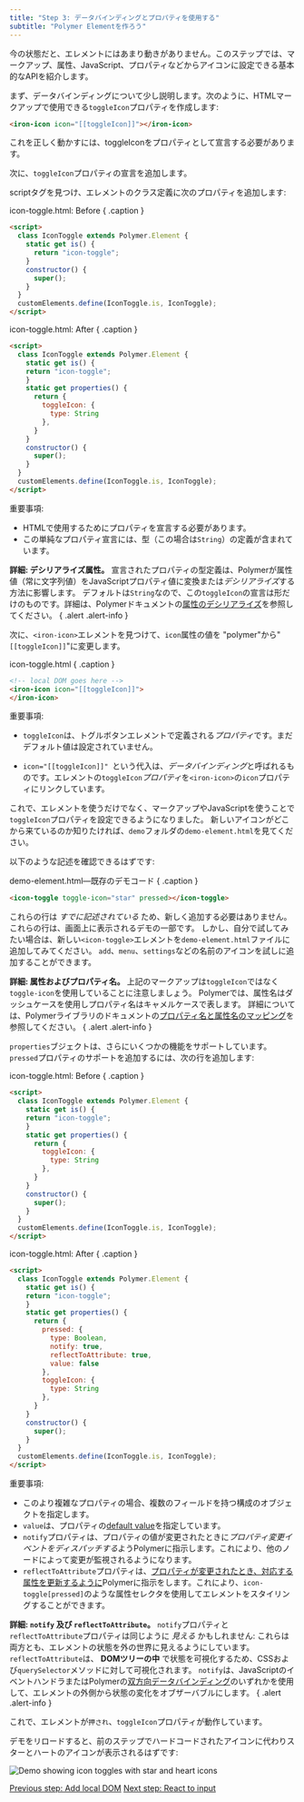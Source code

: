 ```yaml
---
title: "Step 3: データバインディングとプロパティを使用する"
subtitle: "Polymer Elementを作ろう"
---
```


今の状態だと、エレメントにはあまり動きがありません。このステップでは、マークアップ、属性、JavaScript、プロパティなどからアイコンに設定できる基本的なAPIを紹介します。

まず、データバインディングについて少し説明します。次のように、HTMLマークアップで使用できる`toggleIcon`プロパティを作成します:

```html
<iron-icon icon="[[toggleIcon]]"></iron-icon>
```

これを正しく動かすには、toggleIconをプロパティとして宣言する必要があります。

次に、`toggleIcon`プロパティの宣言を追加します。

scriptタグを見つけ、エレメントのクラス定義に次のプロパティを追加します:

icon-toggle.html: Before { .caption }

```html
<script>
  class IconToggle extends Polymer.Element {
    static get is() {
      return "icon-toggle";
    }
    constructor() {
      super();
    }
  }
  customElements.define(IconToggle.is, IconToggle);
</script>
```
icon-toggle.html: After { .caption }

```html
<script>
  class IconToggle extends Polymer.Element {
    static get is() {
    return "icon-toggle";
    }
    static get properties() {
      return {
        toggleIcon: {
          type: String
        },
      }
    }
    constructor() {
      super();
    }
  }
  customElements.define(IconToggle.is, IconToggle);
</script>
```

重要事項:

  * HTMLで使用するためにプロパティを宣言する必要があります。
  * この単純なプロパティ宣言には、型（この場合は`String`）の定義が含まれています。

**詳細: デシリアライズ属性。** 宣言されたプロパティの型定義は、Polymerが属性値（常に文字列値）をJavaScriptプロパティ値に変換または<em>デシリアライズ</em>する方法に影響します。
デフォルトは`String`なので、この`toggleIcon`の宣言は形だけのものです。詳細は、Polymerドキュメントの<a href="/2.0/docs/devguide/properties#attribute-deserialization">属性のデシリアライズ</a>を参照してください。
{ .alert .alert-info }

次に、`<iron-icon>`エレメントを見つけて、`icon`属性の値を "polymer"から"`[[toggleIcon]]`"に変更します。

icon-toggle.html { .caption }

```html
<!-- local DOM goes here -->
<iron-icon icon="[[toggleIcon]]">
</iron-icon>
```

重要事項:

  * `toggleIcon`は、トグルボタンエレメントで定義される<em>プロパティ</em>です。まだデフォルト値は設定されていません。

  * `icon="[[toggleIcon]]" `という代入は、<em>データバインディング</em>と呼ばれるものです。エレメントの`toggleIcon`<em>プロパティ</em>を`<iron-icon>`の`icon`プロパティにリンクしています。

これで、エレメントを使うだけでなく、マークアップやJavaScriptを使うことで`toggleIcon`プロパティを設定できるようになりました。
新しいアイコンがどこから来ているのか知りたければ、`demo`フォルダの`demo-element.html`を見てください。

以下のような記述を確認できるはずです:

demo-element.html—既存のデモコード { .caption }

```html
<icon-toggle toggle-icon="star" pressed></icon-toggle>
```

これらの行は _すでに記述されている_ ため、新しく追加する必要はありません。これらの行は、画面上に表示されるデモの一部です。
しかし、自分で試してみたい場合は、新しい`<icon-toggle>`エレメントを`demo-element.html`ファイルに追加してみてください。
`add`、`menu`、`settings`などの名前のアイコンを試しに追加することができます。

**詳細: 属性およびプロパティ名。** 上記のマークアップは`toggleIcon`ではなく`toggle-icon`を使用していることに注意しましょう。
Polymerでは、属性名はダッシュケースを使用しプロパティ名はキャメルケースで表します。
詳細については、Polymerライブラリのドキュメントの<a href="/2.0/docs/devguide/properties#property-name-mapping">プロパティ名と属性名のマッピング</a>を参照してください。
{ .alert .alert-info }

`properties`ブジェクトは、さらにいくつかの機能をサポートしています。`pressed`プロパティのサポートを追加するには、次の行を追加します:

icon-toggle.html: Before { .caption }
```html
<script>
  class IconToggle extends Polymer.Element {
    static get is() {
    return "icon-toggle";
    }
    static get properties() {
      return {
        toggleIcon: {
          type: String
        },
      }
    }
    constructor() {
      super();
    }
  }
  customElements.define(IconToggle.is, IconToggle);
</script>
```

icon-toggle.html: After { .caption }

```html
<script>
  class IconToggle extends Polymer.Element {
    static get is() {
    return "icon-toggle";
    }
    static get properties() {
      return {
        pressed: {
          type: Boolean,
          notify: true,
          reflectToAttribute: true,
          value: false
        },
        toggleIcon: {
          type: String
        },
      }
    }
    constructor() {
      super();
    }
  }
  customElements.define(IconToggle.is, IconToggle);
</script>
```

重要事項:

*   このより複雑なプロパティの場合、複数のフィールドを持つ構成のオブジェクトを指定します。
*   `value`は、プロパティの[default value](/2.0/docs/devguide/properties#configure-values)を指定しています。
*   `notify`プロパティは、プロパティの値が変更されたときに<em>プロパティ変更イベントをディスパッチする</em>ようPolymerに指示します。これにより、他のノードによって変更が監視されるようになります。
*   `reflectToAttribute`プロパティは、[プロパティが変更されたとき、対応する属性を更新するように](/2.0/docs/devguide/properties#attribute-reflection)Polymerに指示をします。これにより、`icon-toggle[pressed]`のような属性セレクタを使用してエレメントをスタイリングすることができます。

**詳細: `notify` 及び `reflectToAttribute`。** `notify`プロパティと`reflectToAttribute`プロパティは同じように _見える_ かもしれません: これらは両方とも、エレメントの状態を外の世界に見えるようにしています。
`reflectToAttribute`は、 **DOMツリーの中** で状態を可視化するため、CSSおよび`querySelector`メソッドに対して可視化されます。
`notify`は、JavaScriptのイベントハンドラまたはPolymerの<a href="/2.0/docs/devguide/data-binding#two-way-bindings">双方向データバインディング</a>のいずれかを使用して、エレメントの外側から状態の変化をオブザーバブルにします。
{ .alert .alert-info }

これで、エレメントが`押され`、`toggleIcon`プロパティが動作しています。

デモをリロードすると、前のステップでハードコードされたアイコンに代わりスターとハートのアイコンが表示されるはずです:

<img src="/images/2.0/first-element/static-toggles.png" alt="Demo showing icon toggles with star and heart icons">

<a class="blue-button" href="step-2">Previous step: Add local DOM</a>
<a class="blue-button" href="step-4">Next step: React to input</a>
